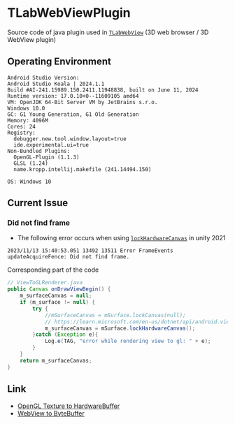 # TLabWebViewPlugin
Source code of java plugin used in [```TLabWebView```](https://github.com/TLabAltoh/TLabWebView) (3D web browser / 3D WebView plugin)

## Operating Environment
```
Android Studio Version:
Android Studio Koala | 2024.1.1
Build #AI-241.15989.150.2411.11948838, built on June 11, 2024
Runtime version: 17.0.10+0--11609105 amd64
VM: OpenJDK 64-Bit Server VM by JetBrains s.r.o.
Windows 10.0
GC: G1 Young Generation, G1 Old Generation
Memory: 4096M
Cores: 24
Registry:
  debugger.new.tool.window.layout=true
  ide.experimental.ui=true
Non-Bundled Plugins:
  OpenGL-Plugin (1.1.3)
  GLSL (1.24)
  name.kropp.intellij.makefile (241.14494.150)

OS: Windows 10  
```

## Current Issue
### Did not find frame
- The following error occurs when using [```lockHardwareCanvas```](https://developer.android.com/reference/android/view/SurfaceHolder#lockHardwareCanvas()) in unity 2021
```
2023/11/13 15:40:53.051 13492 13511 Error FrameEvents updateAcquireFence: Did not find frame.
```
Corresponding part of the code
```java
// ViewToGLRenderer.java
public Canvas onDrawViewBegin() {
    m_surfaceCanvas = null;
    if (m_surface != null) {
        try {
            //mSurfaceCanvas = mSurface.lockCanvas(null);
            // https://learn.microsoft.com/en-us/dotnet/api/android.views.surface.lockhardwarecanvas?view=xamarin-android-sdk-13
            m_surfaceCanvas = mSurface.lockHardwareCanvas();
        }catch (Exception e){
            Log.e(TAG, "error while rendering view to gl: " + e);
        }
    }
    return m_surfaceCanvas;
}
```

## Link
- [OpenGL Texture to HardwareBuffer](https://github.com/keith2018/SharedTexture)
- [WebView to ByteBuffer](https://bitbucket.org/HoshiyamaTakaaki/pixelreadstest/src/master/)

